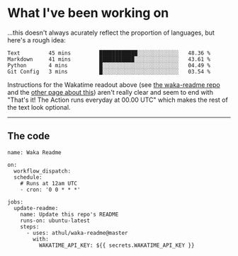 # What I've been working on

…this doesn't always acurately reflect the proportion of languages, but here's a rough idea:

<!--START_SECTION:waka-->
```text
Text         45 mins         ████████████░░░░░░░░░░░░░   48.36 % 
Markdown     41 mins         ███████████░░░░░░░░░░░░░░   43.61 % 
Python       4 mins          █░░░░░░░░░░░░░░░░░░░░░░░░   04.49 % 
Git Config   3 mins          █░░░░░░░░░░░░░░░░░░░░░░░░   03.54 % 
```
<!--END_SECTION:waka-->

Instructions for the Wakatime readout above (see [the waka-readme repo](https://github.com/athul/waka-readme) and the [other page about this](https://github.com/marketplace/actions/waka-readme)) aren't really clear and seem to end with "That's it! The Action runs everyday at 00.00 UTC" which makes the rest of the text look optional.

---

## The code

```
name: Waka Readme

on:
  workflow_dispatch:
  schedule:
    # Runs at 12am UTC
    - cron: '0 0 * * *'

jobs:
  update-readme:
    name: Update this repo's README
    runs-on: ubuntu-latest
    steps:
      - uses: athul/waka-readme@master
        with:
          WAKATIME_API_KEY: ${{ secrets.WAKATIME_API_KEY }}
```
